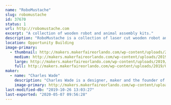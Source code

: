 ```yaml
---
name: "RoboMustache"
slug: robomustache
id: 37670
status: 1
url: http://robomustache.com
excerpt: "A collection of wooden robot and animal assembly kits."
description: "RoboMustache is a collection of laser cut wooden robot and animal assembly kits, accessories and more."
location: Opportunity Building
image-primary:
  - thumbnail: http://makers.makerfaireorlando.com/wp-content/uploads/2019/09/wade-2-1-150x150.jpg
    medium: http://makers.makerfaireorlando.com/wp-content/uploads/2019/09/wade-2-1-300x200.jpg
    large: http://makers.makerfaireorlando.com/wp-content/uploads/2019/09/wade-2-1-1024x682.jpg
    full: http://makers.makerfaireorlando.com/wp-content/uploads/2019/09/wade-2-1.jpg
maker:
  - name: "Charles Wade"
    description: "Charles Wade is a designer, maker and the founder of RoboMustache. "
    image-primary: http://makers.makerfaireorlando.com/wp-content/uploads/2015/06/20150612_112453-SQUARE-1024x1024.jpg
last-modified-db: "2019-10-26 13:03:27"
last-exported: "2020-05-07 09:56:28"
---
```

